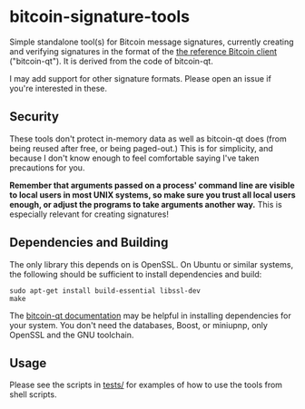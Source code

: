 # bitcoin-signature-tools

Simple standalone tool(s) for Bitcoin message signatures, currently creating and verifying signatures in the format of the [the reference Bitcoin client](https://github.com/bitcoin/bitcoin) ("bitcoin-qt").  It is derived from the code of bitcoin-qt.

I may add support for other signature formats.  Please open an issue if you're interested in these.

## Security

These tools don't protect in-memory data as well as bitcoin-qt does (from being reused after free, or being paged-out.)  This is for simplicity, and because I don't know enough to feel comfortable saying I've taken precautions for you.

**Remember that arguments passed on a process' command line are visible to local users in most UNIX systems, so make sure you trust all local users enough, or adjust the programs to take arguments another way.**  This is especially relevant for creating signatures!

## Dependencies and Building

The only library this depends on is OpenSSL.  On Ubuntu or similar systems, the following should be sufficient to install dependencies and build:

    sudo apt-get install build-essential libssl-dev
    make

The [bitcoin-qt documentation](https://github.com/bitcoin/bitcoin/tree/master/doc) may be helpful in installing dependencies for your system.  You don't need the databases, Boost, or miniupnp, only OpenSSL and the GNU toolchain.

## Usage

Please see the scripts in [tests/](https://github.com/scintill/bitcoin-signature-tools/tree/master/tests/) for examples of how to use the tools from shell scripts.
